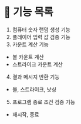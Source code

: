 # 🚀 기능 목록

1. 컴퓨터 숫자 랜덤 생성 기능
2. 플레이어 입력 값 검증 기능
3. 카운트 계산 기능

- 볼 카운트 계산
- 스트라이크 카운트 계산

4. 결과 메시지 반환 기능

- 볼, 스트라이크, 낫싱

5. 프로그램 종료 조건 검증 기능

- 재시작, 종료
